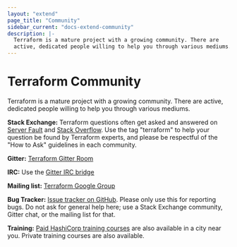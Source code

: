 ```yaml
---
layout: "extend"
page_title: "Community"
sidebar_current: "docs-extend-community"
description: |-
  Terraform is a mature project with a growing community. There are
  active, dedicated people willing to help you through various mediums.
---
```


# Terraform Community

Terraform is a mature project with a growing community. There are active,
dedicated people willing to help you through various mediums.

**Stack Exchange:** Terraform questions often get asked and answered on [Server
Fault](https://serverfault.com/) and [Stack
Overflow](https://stackoverflow.com/). Use the tag "terraform" to help your
question be found by Terraform experts, and please be respectful of the "How to
Ask" guidelines in each community.

**Gitter:** [Terraform Gitter Room](https://gitter.im/hashicorp-terraform/Lobby)

**IRC:** Use the [Gitter IRC bridge](https://irc.gitter.im)

**Mailing list:** [Terraform Google
Group](https://groups.google.com/group/terraform-tool)

**Bug Tracker:** [Issue tracker on
GitHub](https://github.com/hashicorp/terraform/issues). Please only use this for
reporting bugs. Do not ask for general help here; use a Stack Exchange
community, Gitter chat, or the mailing list for that.

**Training:** [Paid HashiCorp training
courses](https://www.hashicorp.com/training.html) are also available in a city
near you. Private training courses are also available.
